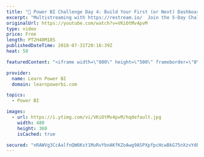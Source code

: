 ```yaml
---
title: "🔴 Power BI Challenge Day 4: Build Your First (or Next) Dashboard, Wed Aug 1"
excerpt: "Multistreaming with https://restream.io/  Join the 5-Day Challenge to build your first (or next) Power BI Dashboard. Accept the challenge at  http://web.learnpowerbi.com/challenge  Sign up for Day 5 Power BI Training: http://www.learnpowerbi.com/webinar  ⚡Power On!⚡ Avi / PowerBIPro / Microsoft MVP"
originalUrl: https://youtube.com/watch?v=VKiOtMv4pvM
type: video
price: Free
length: PT2H40M18S
publishedDateTime: 2018-07-31T20:16:39Z
heat: 50

featuredContent: "<iframe width=\"800\" height=\"500\" frameborder=\"0\" src=\"https://www.youtube.com/embed/VKiOtMv4pvM\" allow=\"accelerometer; autoplay; encrypted-media; gyroscope; picture-in-picture\" allowfullscreen></iframe>"

provider:
  name: Learn Power BI
  domain: learnpowerbi.com

topics:
  - Power BI

images:
  - url: https://i.ytimg.com/vi/VKiOtMv4pvM/hqdefault.jpg
    width: 480
    height: 360
    isCached: true

secured: "nRAWVg3CcAalfnQW6Kst1MuRvYbnAKfKZoAwg9ASPXpfpcHcwBkG75nXzvYdBseUqOpXjsfk0mUDqsOXeBkSkk9xFJego7qxMfD7jxT6Og5imjQejc/6qUyJFTCnA+52WXu3LL76ca7Nzi3nzSOIJUlkkSHCn86aYIoYzXxNmz2cLNGxir7WSKQ0jHnipasWijVbANC4s6/ZsNJP9k8T1g/d3t2x2WNSiL10pbmMK23ANFO/vMoHbA7n2H1r9IpYi/enjWtxL1DseXPlSsqfN+azMg6MMm6g+e1sZ/izCLmlzKnArDCV7wP03v9FrGFY86QdcwJBGJuwr2R6ZfdVaeLQhkJQDA2hg5XqWvGD4RdwAQcTtGbhBF+7QSIq04bVaZcKJMySgOeI2ykjxZfiqnOAf4K/nWdVBTkt4Ym/880=;9rS7dqn/HKzHEiDsrB1yTw=="
---
```


